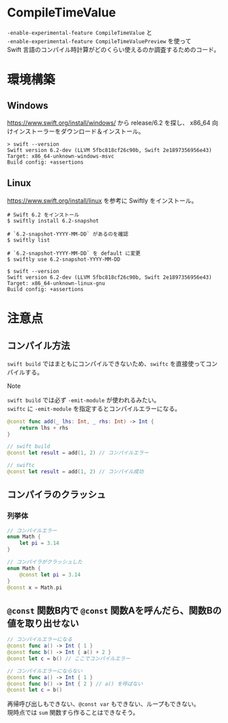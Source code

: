 # CompileTimeValue

`-enable-experimental-feature CompileTimeValue` と  
`-enable-experimental-feature CompileTimeValuePreview` を使って  
Swift 言語のコンパイル時計算がどのくらい使えるのか調査するためのコード。

# 環境構築

## Windows

https://www.swift.org/install/windows/ から release/6.2 を探し、 x86_64 向けインストーラーをダウンロード＆インストール。

```shell
> swift --version
Swift version 6.2-dev (LLVM 5fbc818cf26c90b, Swift 2e1897356956e43)
Target: x86_64-unknown-windows-msvc
Build config: +assertions
```

## Linux

https://www.swift.org/install/linux を参考に Swiftly をインストール。

```shell
# Swift 6.2 をインストール
$ swiftly install 6.2-snapshot

# `6.2-snapshot-YYYY-MM-DD` があるのを確認
$ swiftly list

# `6.2-snapshot-YYYY-MM-DD` を default に変更
$ swiftly use 6.2-snapshot-YYYY-MM-DD

$ swift --version
Swift version 6.2-dev (LLVM 5fbc818cf26c90b, Swift 2e1897356956e43)
Target: x86_64-unknown-linux-gnu
Build config: +assertions
```

# 注意点

## コンパイル方法

`swift build` ではまともにコンパイルできないため、`swiftc` を直接使ってコンパイルする。  

>[!NOTE]
`swift build` では必ず `-emit-module` が使われるみたい。  
`swiftc` に `-emit-module` を指定するとコンパイルエラーになる。

```swift
@const func add(_ lhs: Int, _ rhs: Int) -> Int {
    return lhs + rhs
}

// swift build
@const let result = add(1, 2) // コンパイルエラー

// swiftc
@const let result = add(1, 2) // コンパイル成功
```

## コンパイラのクラッシュ

### 列挙体

```swift
// コンパイルエラー
enum Math {
    let pi = 3.14
}

// コンパイラがクラッシュした
enum Math {
    @const let pi = 3.14
}
@const x = Math.pi
```

## `@const` 関数B内で `@const` 関数Aを呼んだら、関数Bの値を取り出せない

```swift
// コンパイルエラーになる
@const func a() -> Int { 1 }
@const func b() -> Int { a() + 2 }
@const let c = b() // ここでコンパイルエラー

// コンパイルエラーにならない
@const func a() -> Int { 1 }
@const func b() -> Int { 2 } // a() を呼ばない
@const let c = b()
```

再帰呼び出しもできない、`@const var` もできない、ループもできない。  
現時点では `sum` 関数すら作ることはできなそう。
